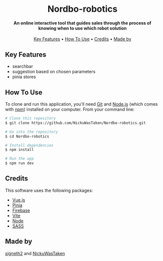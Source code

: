 <h1 align="center">
  Nordbo-robotics
</h1>

<h4 align="center">An online interactive tool that guides sales through the process of knowing when to use which robot solution</h4>


<p align="center">
  <a href="#key-features">Key Features</a> •
  <a href="#how-to-use">How To Use</a> •
  <a href="#credits">Credits</a> •
  <a href="#license">Made by</a>
</p>


## Key Features

* searchbar 
* suggestion based on chosen parameters 
* pinia stores 


## How To Use

To clone and run this application, you'll need [Git](https://git-scm.com) and [Node.js](https://nodejs.org/en/download/) (which comes with [npm](http://npmjs.com)) installed on your computer. From your command line:

```bash
# Clone this repository
$ git clone https://github.com/NickuWasTaken/Nordbo-robotics.git

# Go into the repository
$ cd Nordbo-robotics 

# Install dependencies
$ npm install

# Run the app
$ npm run dev
```


## Credits

This software uses the following packages:

- [Vue.js](https://vuejs.org)
- [Pinia](https://pinia.vuejs.org)
- [Firebase](https://firebase.google.com)
- [Vite](https://vitejs.dev)
- [Node](https://nodejs.org/en)
- [SASS](https://sass-lang.com/)





## Made by 

[signeth2](https://github.com/signeth2) and [NickuWasTaken](https://github.com/NickuWasTaken)
